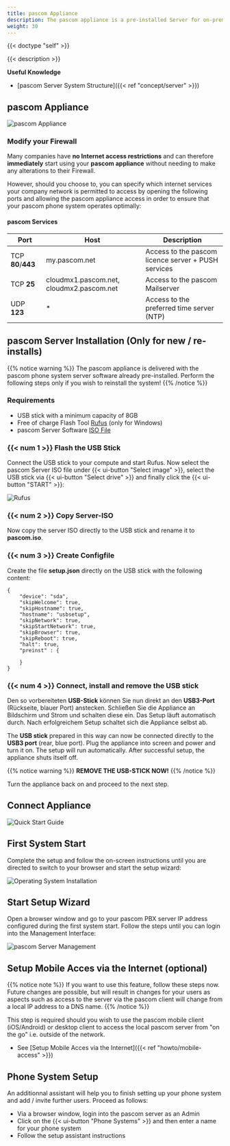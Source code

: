 ```yaml
---
title: pascom Appliance
description: The pascom appliance is a pre-installed Server for on-premise installations
weight: 30
---
```


{{< doctype "self"  >}}

{{< description >}}
 
**Useful Knowledge**
 
 
 * [pascom Server System Structure]({{< ref "concept/server" >}})

 
## pascom Appliance

![pascom Appliance](pascom-appliance.png "pascom Appliance IP PBX")

### Modify your Firewall

Many companies have **no Internet access restrictions** and can therefore **immediately** start using your **pascom appliance** without needing to make any alterations to their Firewall.

However, should you choose to, you can specify which internet services your company network is permitted to access by opening the following ports and allowing the pascom appliance access in order to ensure that your pascom phone system operates optimally:

#### pascom Services

| Port | Host | Description |
| ---- | ---- | ------------ |
| TCP **80**/**443** | my.pascom.net | Access to the pascom licence server + PUSH services |
| TCP **25** | cloudmx1.pascom.net, cloudmx2.pascom.net | Access to the pascom Mailserver |
| UDP **123** | \* | Access to the preferred time server (NTP) |

## pascom Server Installation (Only for new / re-installs)
{{% notice warning %}}
The pascom appliance is delivered with the pascom phone system server software already pre-installed. Perform the following steps only if you wish to reinstall the system!
{{% /notice %}}

### Requirements

* USB stick with a minimum capacity of 8GB
* Free of charge Flash Tool [Rufus](https://rufus.akeo.ie/) (only for Windows)
* pascom Server Software [ISO File](https://www.pascom.net/en/download/)
 
### {{< num 1 >}} Flash the USB Stick

Connect the USB stick to your compute and start Rufus. Now select the pascom Server ISO file under {{< ui-button "Select image" >}}, select the USB stick via {{< ui-button "Select drive" >}} and finally click the {{< ui-button "START" >}}:

![Rufus](rufus.png?width=300px "Rufus")

### {{< num 2 >}} Copy Server-ISO

Now copy the server ISO directly to the USB stick and rename it to **pascom.iso**.

### {{< num 3 >}} Create Configfile

Create the file **setup.json** directly on the USB stick with the following content:

```
{
    "device": "sda",
    "skipWelcome": true,
    "skipHostname": true,
    "hostname": "usbsetup",
    "skipNetwork": true,
    "skipStartNetwork": true,
    "skipBrowser": true,
    "skipReboot": true,
    "halt": true,
    "preinst" : {
 
    }
}
```

### {{< num 4 >}} Connect, install and remove the USB stick

Den so vorbereiteten **USB-Stick** können Sie nun direkt an den **USB3-Port** (Rückseite, blauer Port) anstecken. Schließen Sie die Appliance an Bildschirm und Strom und schalten diese ein. Das Setup läuft automatisch durch. Nach erfolgreichem Setup schaltet sich die Appliance selbst ab. 

The **USB stick** prepared in this way can now be connected directly to the **USB3 port** (rear, blue port). Plug the appliance into screen and power and turn it on. The setup will run automatically. After successful setup, the appliance shuts itself off.

{{% notice warning %}}
**REMOVE THE USB-STICK NOW!**
{{% /notice %}}

Turn the appliance back on and proceed to the next step.

## Connect Appliance

![Quick Start Guide](getting_started_guide.en.png?width=80%)

## First System Start

Complete the setup and follow the on-screen instructions until you are directed to switch to your browser and start the setup wizard:

![Operating System Installation](tui.png)

## Start Setup Wizard

Open a browser window and go to your pascom PBX server IP address configured during the first system start. Follow the steps until you can login into the Management Interface:

![pascom Server Management](management.png)

## Setup Mobile Acces via the Internet (optional)

{{% notice note %}}
If you want to use this feature, follow these steps now. Future changes are possible, but will result in changes for your users as aspects such as access to the server via the pascom client will change from a local IP address to a DNS name. 
{{% /notice %}}

This step is required should you wish to use the pascom mobile client (iOS/Android) or desktop client to access the local pascom server from "on the go" i.e. outside of the network. 

 * See [Setup Mobile Acces via the Internet]({{< ref "howto/mobile-access" >}})

## Phone System Setup

An additionnal assistant will help you to finish setting up your phone system and add / invite further users.
Proceed as follows: 

* Via a browser window, login into the pascom server as an Admin
* Click on the {{< ui-button "Phone Systems" >}} and then enter a name for your phone system
* Follow the setup assistant instructions



